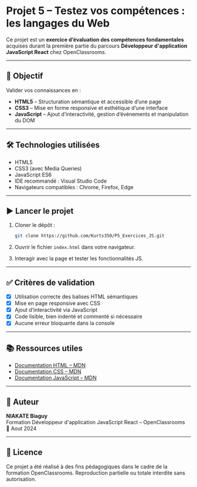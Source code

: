 # Projet 5 – Testez vos compétences : les langages du Web

Ce projet est un **exercice d’évaluation des compétences fondamentales** acquises durant la première partie du parcours **Développeur d'application JavaScript React** chez OpenClassrooms.

---

## 🎯 Objectif

Valider vos connaissances en :

- **HTML5** – Structuration sémantique et accessible d’une page
- **CSS3** – Mise en forme responsive et esthétique d’une interface
- **JavaScript** – Ajout d’interactivité, gestion d’événements et manipulation du DOM

---

## 🛠️ Technologies utilisées

- HTML5  
- CSS3 (avec Media Queries)  
- JavaScript ES6  
- IDE recommandé : Visual Studio Code  
- Navigateurs compatibles : Chrome, Firefox, Edge

---

## ▶️ Lancer le projet

1. Cloner le dépôt :
   ```bash
   git clone https://github.com/Kurts350/P5_Exercices_JS.git
   ```

2. Ouvrir le fichier `index.html` dans votre navigateur.

3. Interagir avec la page et tester les fonctionnalités JS.

---

## ✅ Critères de validation

- [x] Utilisation correcte des balises HTML sémantiques
- [x] Mise en page responsive avec CSS
- [x] Ajout d’interactivité via JavaScript
- [x] Code lisible, bien indenté et commenté si nécessaire
- [x] Aucune erreur bloquante dans la console

---

## 📚 Ressources utiles

- [Documentation HTML – MDN](https://developer.mozilla.org/fr/docs/Web/HTML)
- [Documentation CSS – MDN](https://developer.mozilla.org/fr/docs/Web/CSS)
- [Documentation JavaScript – MDN](https://developer.mozilla.org/fr/docs/Web/JavaScript)

---

## 👤 Auteur

**NIAKATE Biaguy**  
Formation Développeur d'application JavaScript React – OpenClassrooms  
📅 Aout 2024

---

## 📄 Licence

Ce projet a été réalisé à des fins pédagogiques dans le cadre de la formation OpenClassrooms. Reproduction partielle ou totale interdite sans autorisation.
